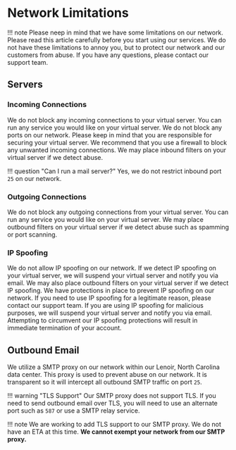 # Network Limitations

!!! note
    Please neep in mind that we have some limitations on our network. Please read this article carefully before you start using our services. We do not have these limitations to annoy you, but to protect our network and our customers from abuse. If you have any questions, please contact our support team.

## Servers

### Incoming Connections

We do not block any incoming connections to your virtual server. You can run any service you would like on your virtual server. We do not block any ports on our network. Please keep in mind that you are responsible for securing your virtual server. We recommend that you use a firewall to block any unwanted incoming connections. We may place inbound filters on your virtual server if we detect abuse.

!!! question "Can I run a mail server?"
    Yes, we do not restrict inbound port `25` on our network.

### Outgoing Connections

We do not block any outgoing connections from your virtual server. You can run any service you would like on your virtual server. We may place outbound filters on your virtual server if we detect abuse such as spamming or port scanning.

### IP Spoofing

We do not allow IP spoofing on our network. If we detect IP spoofing on your virtual server, we will suspend your virtual server and notify you via email. We may also place outbound filters on your virtual server if we detect IP spoofing. We have protections in place to prevent IP spoofing on our network. If you need to use IP spoofing for a legitimate reason, please contact our support team. If you are using IP spoofing for malicious purposes, we will suspend your virtual server and notify you via email. Attempting to circumvent our IP spoofing protections will result in immediate termination of your account.

## Outbound Email

We utilize a SMTP proxy on our network within our Lenoir, North Carolina data center. This proxy is used to prevent abuse on our network. It is transparent so it will intercept all outbound SMTP traffic on port `25`.

!!! warning "TLS Support"
    Our SMTP proxy does not support TLS. If you need to send outbound email over TLS, you will need to use an alternate port such as `587` or use a SMTP relay service. 

!!! note
    We are working to add TLS support to our SMTP proxy. We do not have an ETA at this time. **We cannot exempt your network from our SMTP proxy.**

